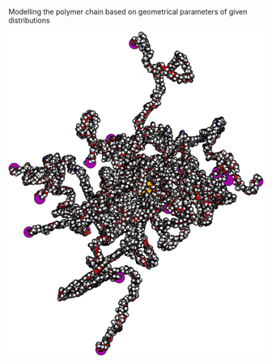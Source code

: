 Modelling the polymer chain based on geometrical parameters of given distributions    

<img src='.\PNIPAM\PNIPAM.png'>